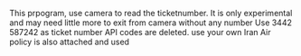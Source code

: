 This prpogram, use camera to read the ticketnumber.
It is only experimental and may need little more to exit from camera without any number
Use 3442 587242 as ticket number
API codes are deleted. use your own
Iran Air policy is also attached and used
